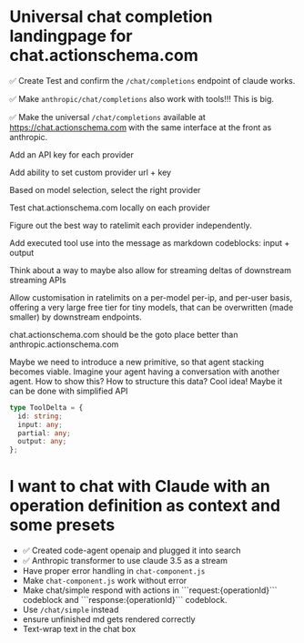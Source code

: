 # Universal chat completion landingpage for chat.actionschema.com

✅ Create Test and confirm the `/chat/completions` endpoint of claude works.

✅ Make `anthropic/chat/completions` also work with tools!!! This is big.

✅ Make the universal `/chat/completions` available at https://chat.actionschema.com with the same interface at the front as anthropic.

Add an API key for each provider

Add ability to set custom provider url + key

Based on model selection, select the right provider

Test chat.actionschema.com locally on each provider

Figure out the best way to ratelimit each provider independently.

Add executed tool use into the message as markdown codeblocks: input + output

Think about a way to maybe also allow for streaming deltas of downstream streaming APIs

Allow customisation in ratelimits on a per-model per-ip, and per-user basis, offering a very large free tier for tiny models, that can be overwritten (made smaller) by downstream endpoints.

chat.actionschema.com should be the goto place better than anthropic.actionschema.com

Maybe we need to introduce a new primitive, so that agent stacking becomes viable. Imagine your agent having a conversation with another agent. How to show this? How to structure this data? Cool idea! Maybe it can be done with simplified API

```ts
type ToolDelta = {
  id: string;
  input: any;
  partial: any;
  output: any;
};
```

# I want to chat with Claude with an operation definition as context and some presets

- ✅ Created code-agent openaip and plugged it into search
- ✅ Anthropic transformer to use claude 3.5 as a stream
- Have proper error handling in `chat-component.js`
- Make `chat-component.js` work without error
- Make chat/simple respond with actions in \`\`\`request:{operationId}\`\`\` codeblock and \`\`\`response:{operationId}\`\`\` codeblock.
- Use `/chat/simple` instead
- ensure unfinished md gets rendered correctly
- Text-wrap text in the chat box
